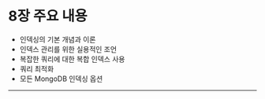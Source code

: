 # 8장 주요 내용
- 인덱싱의 기본 개념과 이론
- 인덱스 관리를 위한 실용적인 조언
- 복잡한 쿼리에 대한 복합 인덱스 사용
- 쿼리 최적화
- 모든 MongoDB 인덱싱 옵션
---

